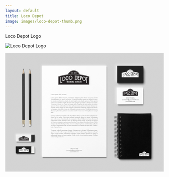 ```yaml
---
layout: default
title: Loco Depot
image: images/loco-depot-thumb.png
---
```

Loco Depot Logo

![Loco Depot Logo](/images/logo-depot-01.png)

![Loco Depot Logo 2](/images/loco-depot-stationary.jpg)
